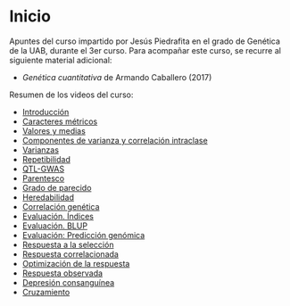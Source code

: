 # Inicio

Apuntes del curso impartido por Jesús Piedrafita en el grado de Genética de la UAB, durante el 3er curso. Para acompañar este curso, se recurre al siguiente material adicional:

- *Genética cuantitativa* de Armando Caballero (2017)

Resumen de los videos del curso:

- [Introducción](https://youtu.be/2wmx86eTRZE)
- [Caracteres métricos](https://youtu.be/zPNCYJ9baLc)
- [Valores y medias](https://youtu.be/roVfh47Q_10)
- [Componentes de varianza y correlación intraclase](https://youtu.be/ibgna6SOZ1A)
- [Varianzas](https://youtu.be/GOnXPxKfLJ0)
- [Repetibilidad](https://youtu.be/hPk58gclNxs)
- [QTL-GWAS](https://youtu.be/VSFJwFcB1Kk)
- [Parentesco](https://youtu.be/g-iWEdiNRgM)
- [Grado de parecido](https://youtu.be/2flCp1nc2C4)
- [Heredabilidad](https://youtu.be/VTo_L_lUq2s)
- [Correlación genética](https://youtu.be/Qd6qfVZartg)
- [Evaluación. Índices](https://youtu.be/sbUMEWFYnZg)
- [Evaluación. BLUP](https://youtu.be/iJh78aesnik)
- [Evaluación: Predicción genómica](https://youtu.be/8smuhZryNX0)
- [Respuesta a la selección](https://youtu.be/nN_8OX5DwA4)
- [Respuesta correlacionada](https://youtu.be/WzcGoTZBTXU)
- [Optimización de la respuesta](https://youtu.be/BWRkHiy0zU0)
- [Respuesta observada](https://youtu.be/EN27tVXwhuA)
- [Depresión consanguínea](https://youtu.be/pVwfJVyIfks)
- [Cruzamiento](https://youtu.be/pVwfJVyIfks) 